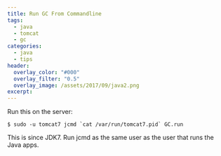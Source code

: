 ```yaml
---
title: Run GC From Commandline
tags:
  - java
  - tomcat
  - gc
categories:
  - java
  - tips
header:
  overlay_color: "#000"
  overlay_filter: "0.5"
  overlay_image: /assets/2017/09/java2.png
excerpt:
---
```

Run this on the server:
```
$ sudo -u tomcat7 jcmd `cat /var/run/tomcat7.pid` GC.run
```
This is since JDK7. Run jcmd as the same user as the user that runs the Java apps.
